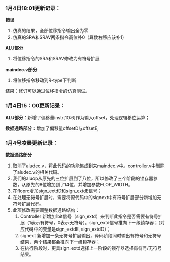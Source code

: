 ### 1月4日18:01更新记录：

**错误**

1. 仿真的结果，全部位移指令输出全为零
2. 仿真的SRA和SRAV两条指令高位补0（算数右移应该补1）

**ALU部分**

1. 将位移指令的SRA和SRAV修改为有符号扩展

**maindec.v部分**

1. 将位移指令移动到R-type下判断

结果：修订可以通过位移指令的仿真测试。



### 1月4日15：00更新记录：

**ALU部分**：新增了偏移量instr[10:6]作为输入offset，处理逻辑移位运算；

**数据通路部分**：增加了偏移量offsetD与offsetE;



### 1月4号凌晨更新记录：

**数据通路部分**

1. 取消了aludec.v，将此代码的功能集成到来maindec.v中。controller.v中删除了aludec.v的相关代码。
2. 我们的aluop从原先的三位扩展到了八位，所以修改了三个阶段的锁存器参数，从原先的8位增加到了14位，并增加参数FLOP_WIDTH。
3. 在floprc增加sign_extdD和sign_extdE信号；
4. 在处理无符号扩展时，需要将原代码中的signext中有符号扩展部分新增加无符号扩展代码。
5. 此项修改需要调整数据通路结构：
   1. Controller 新增加1bit信号（sign_extd）来判断此指令是否需要有符号扩展（1表示有符号，0表示无符号）。sign_extd信号推向下一级锁存器；（对应代码中的变量是sign_extdE, sign_extdD）；
   2. signext 新增加一条无符号扩展输出，译码阶段同时输出有符号和无符号结果，两个结果都会推向下一级锁存器；
   3. 在执行阶段时，更具sign_extd选择上一阶段的锁存器选择有符号/无符号结果。

